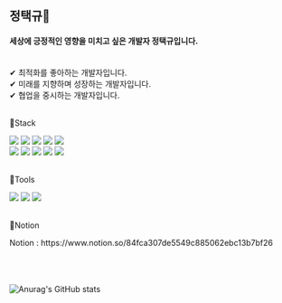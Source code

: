 ## 정택규👋
#### 세상에 긍정적인 영향을 미치고 싶은 개발자 정택규입니다.<br><br>
✔ 최적화를 좋아하는 개발자입니다.<br>
✔ 미래를 지향하며 성장하는 개발자입니다.<br>
✔ 협업을 중시하는 개발자입니다.
<br><br>

📌Stack
<br>
<div>
<img src="https://img.shields.io/badge/Java-007396?style=flat-square&logo=java&logoColor=white"/>
<img src="https://img.shields.io/badge/Spring-6DB33F?style=flat-square&logo=spring&logoColor=white"/>
<img src="https://img.shields.io/badge/SpringBoot-6DB33F?style=flat-square&logo=springboot&logoColor=white"/>
<img src="https://img.shields.io/badge/MySQL-4479A1?style=flat-square&logo=MySQL&logoColor=white"/>
<img src="https://img.shields.io/badge/Oracle-F80000?style=flat-square&logo=Oracle&logoColor=white"/>
</div>
<div>
<img src="https://img.shields.io/badge/nginx-009639?style=flat-square&logo=nginx&logoColor=white"/>
<img src="https://img.shields.io/badge/GitHub Actions-2088FF?style=flat-square&logo=GitHub Actions&logoColor=white"/>
<img src="https://img.shields.io/badge/Amazon AWS-FF9900?style=flat-square&logo=Amazon AWS&logoColor=white"/>
<img src="https://img.shields.io/badge/Apache Kafka-231F20?style=flat-square&logo=Apache Kafka&logoColor=white"/>
<img src="https://img.shields.io/badge/Redis-DC382D?style=flat-square&logo=Redis&logoColor=white"/>

</div>
<br>

📌Tools
<br>
<div>
<img src="https://img.shields.io/badge/IntelliJ IDEA-181717?style=flat-square&logo=IntelliJ IDEA&logoColor=white"/>
<img src="https://img.shields.io/badge/Eclipse IDE-2C2255?style=flat-square&logo=Eclipse IDE&logoColor=white"/>
<img src="https://img.shields.io/badge/Github-181717?style=flat-square&logo=github&logoColor=white"/>

</div>
<br>

📌Notion
<br>
<div>
Notion : https://www.notion.so/84fca307de5549c885062ebc13b7bf26
</div>
<br>

<!--[![Top Langs](https://github-readme-stats.vercel.app/api/top-langs/?username=JeongTaekgyu)](https://github.com/JeongTaekgyu/github-readme-stats)-->
<br><br>
![Anurag's GitHub stats](https://github-readme-stats.vercel.app/api?username=JeongTaekgyu&show_icons=true&theme=radical)
<!--![Top Langs](https://github-readme-stats.vercel.app/api/top-langs/?username=JeongTaekgyu&theme=tokyonight)-->

<!--
**JeongTaekgyu/JeongTaekgyu** is a ✨ _special_ ✨ repository because its `README.md` (this file) appears on your GitHub profile.

Here are some ideas to get you started:

- 🔭 I’m currently working on ...
- 🌱 I’m currently learning ...
- 👯 I’m looking to collaborate on ...
- 🤔 I’m looking for help with ...
- 💬 Ask me about ...
- 📫 How to reach me: ...
- 😄 Pronouns: ...
- ⚡ Fun fact: ...
-->
